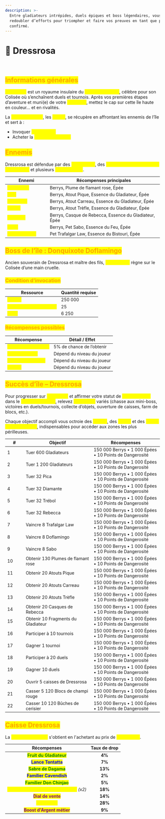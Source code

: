 ```yaml
---
description: >-
  Entre gladiateurs intrépides, duels épiques et boss légendaires, vous devrez
  redoubler d’efforts pour triompher et faire vos preuves en tant que pirate
  confirmé.
---
```


# 🧸 Dressrosa

<figure><img src="../../.gitbook/assets/Capture d’écran 2025-08-27 à 16.05.59.png" alt=""><figcaption></figcaption></figure>

## <mark style="color:orange;">Informations générales</mark>

<mark style="color:yellow;">**Dressrosa**</mark> est un royaume insulaire du <mark style="color:yellow;">**Nouveau Monde**</mark>, célèbre pour son Colisée où s’enchaînent duels et tournois. Après vos premières étapes d’aventure et muni(e) de votre <mark style="color:yellow;">**Log Pose**</mark>, mettez le cap sur cette île haute en couleur… et en rivalités.

La <mark style="color:yellow;">**monnaie locale**</mark>, les <mark style="color:yellow;">**Épées**</mark>, se récupère en affrontant les ennemis de l’île et sert à :

* Invoquer <mark style="color:yellow;">**Doflamingo**</mark>
* Acheter la <mark style="color:yellow;">**Caisse Dressrosa**</mark>

## <mark style="color:orange;">Ennemis</mark>

Dressrosa est défendue par des <mark style="color:yellow;">**gladiateurs**</mark>, des <mark style="color:yellow;">**hauts cadres de la famille Donquixote**</mark> et plusieurs <mark style="color:yellow;">**boss de zone**</mark>.

<table><thead><tr><th width="124.50390625">Ennemi</th><th>Récompenses principales</th></tr></thead><tbody><tr><td><mark style="color:yellow;"><strong>Gladiateur</strong></mark></td><td>Berrys, Plume de flamant rose, Épée</td></tr><tr><td><mark style="color:yellow;"><strong>Pica</strong></mark></td><td>Berrys, Atout Pique, Essence du Gladiateur, Épée</td></tr><tr><td><mark style="color:yellow;"><strong>Diamante</strong></mark></td><td>Berrys, Atout Carreau, Essence du Gladiateur, Épée</td></tr><tr><td><mark style="color:yellow;"><strong>Trébol</strong></mark></td><td>Berrys, Atout Trèfle, Essence du Gladiateur, Épée</td></tr><tr><td><mark style="color:yellow;"><strong>Rebecca</strong></mark></td><td>Berrys, Casque de Rebecca, Essence du Gladiateur, Épée</td></tr><tr><td><mark style="color:yellow;"><strong>Sabo</strong></mark></td><td>Berrys, Pet Sabo, Essence du Feu, Épée</td></tr><tr><td><mark style="color:yellow;"><strong>Trafalgar Law</strong></mark></td><td>Pet Trafalgar Law, Essence du Bistouri, Épée</td></tr></tbody></table>

## <mark style="color:orange;">Boss de l’île : Donquixote Doflamingo</mark>

Ancien souverain de Dressrosa et maître des fils, <mark style="color:yellow;">**Doflamingo**</mark> règne sur le Colisée d’une main cruelle.

### <mark style="color:orange;">Condition d’invocation</mark>

| Ressource                                                     | Quantité requise |
| ------------------------------------------------------------- | ---------------- |
| <mark style="color:yellow;">**Berrys**</mark>                 | 250 000          |
| <mark style="color:yellow;">**Plumes de flamant rose**</mark> | 25               |
| <mark style="color:yellow;">**Épée**</mark>                   | 6 250            |

### <mark style="color:orange;">Récompenses possibles</mark>

| Récompense                                                 | Détail / Effet             |
| ---------------------------------------------------------- | -------------------------- |
| <mark style="color:yellow;">**Familier Doflamingo**</mark> | 5% de chance de l’obtenir  |
| <mark style="color:yellow;">**Essence du Fil**</mark>      | Dépend du niveau du joueur |
| <mark style="color:yellow;">**Bonbon à l’orange**</mark>   | Dépend du niveau du joueur |
| <mark style="color:yellow;">**Berrys**</mark>              | Dépend du niveau du joueur |

## <mark style="color:orange;">Succès d’île – Dressrosa</mark>

Pour progresser sur <mark style="color:yellow;">**Dressrosa**</mark> et affirmer votre statut de <mark style="color:yellow;">**Commandant**</mark> dans le <mark style="color:yellow;">**Nouveau Monde**</mark>, relevez <mark style="color:yellow;">**22 succès**</mark> variés (chasse aux mini-boss, victoires en duels/tournois, collecte d’objets, ouverture de caisses, farm de blocs, etc.).

Chaque objectif accompli vous octroie des <mark style="color:yellow;">**Berrys**</mark>, des <mark style="color:yellow;">**Épées**</mark> et des <mark style="color:yellow;">**Points de Dangerosité**</mark>, indispensables pour accéder aux zones les plus périlleuses.

<table><thead><tr><th width="46.29296875">#</th><th width="207.1640625">Objectif</th><th>Récompenses</th></tr></thead><tbody><tr><td>1</td><td>Tuer 600 Gladiateurs</td><td>150 000 Berrys • 1 000 Épées • 10 Points de Dangerosité</td></tr><tr><td>2</td><td>Tuer 1 200 Gladiateurs</td><td>150 000 Berrys • 1 000 Épées • 10 Points de Dangerosité</td></tr><tr><td>3</td><td>Tuer 32 Pica</td><td>150 000 Berrys • 1 000 Épées • 10 Points de Dangerosité</td></tr><tr><td>4</td><td>Tuer 32 Diamante</td><td>150 000 Berrys • 1 000 Épées • 10 Points de Dangerosité</td></tr><tr><td>5</td><td>Tuer 32 Trébol</td><td>150 000 Berrys • 1 000 Épées • 10 Points de Dangerosité</td></tr><tr><td>6</td><td>Tuer 32 Rebecca</td><td>150 000 Berrys • 1 000 Épées • 10 Points de Dangerosité</td></tr><tr><td>7</td><td>Vaincre 8 Trafalgar Law</td><td>150 000 Berrys • 1 000 Épées • 10 Points de Dangerosité</td></tr><tr><td>8</td><td>Vaincre 8 Doflamingo</td><td>150 000 Berrys • 1 000 Épées • 10 Points de Dangerosité</td></tr><tr><td>9</td><td>Vaincre 8 Sabo</td><td>150 000 Berrys • 1 000 Épées • 10 Points de Dangerosité</td></tr><tr><td>10</td><td>Obtenir 130 Plumes de flamant rose</td><td>150 000 Berrys • 1 000 Épées • 10 Points de Dangerosité</td></tr><tr><td>11</td><td>Obtenir 20 Atouts Pique</td><td>150 000 Berrys • 1 000 Épées • 10 Points de Dangerosité</td></tr><tr><td>12</td><td>Obtenir 20 Atouts Carreau</td><td>150 000 Berrys • 1 000 Épées • 10 Points de Dangerosité</td></tr><tr><td>13</td><td>Obtenir 20 Atouts Trèfle</td><td>150 000 Berrys • 1 000 Épées • 10 Points de Dangerosité</td></tr><tr><td>14</td><td>Obtenir 20 Casques de Rebecca</td><td>150 000 Berrys • 1 000 Épées • 10 Points de Dangerosité</td></tr><tr><td>15</td><td>Obtenir 10 Fragments du Gladiateur</td><td>150 000 Berrys • 1 000 Épées • 10 Points de Dangerosité</td></tr><tr><td>16</td><td>Participer à 10 tournois</td><td>150 000 Berrys • 1 000 Épées • 10 Points de Dangerosité</td></tr><tr><td>17</td><td>Gagner 1 tournoi</td><td>150 000 Berrys • 1 000 Épées • 10 Points de Dangerosité</td></tr><tr><td>18</td><td>Participer à 20 duels</td><td>150 000 Berrys • 1 000 Épées • 10 Points de Dangerosité</td></tr><tr><td>19</td><td>Gagner 10 duels</td><td>150 000 Berrys • 1 000 Épées • 10 Points de Dangerosité</td></tr><tr><td>20</td><td>Ouvrir 5 caisses de Dressrosa</td><td>150 000 Berrys • 1 000 Épées • 10 Points de Dangerosité</td></tr><tr><td>21</td><td>Casser 5 120 Blocs de champi rouge</td><td>150 000 Berrys • 1 000 Épées • 10 Points de Dangerosité</td></tr><tr><td>22</td><td>Casser 10 120 Bûches de cerisier</td><td>150 000 Berrys • 1 000 Épées • 10 Points de Dangerosité</td></tr></tbody></table>

## <mark style="color:orange;">Caisse Dressrosa</mark>

La <mark style="color:yellow;">**Caisse Dressrosa**</mark> s'obtient en l'achetant au prix de <mark style="color:yellow;">**1.500 Épée**</mark>.

|                                  Récompenses                                  | Taux de drop |
| :---------------------------------------------------------------------------: | :----------: |
|           <mark style="color:green;">**Fruit du Gladiateur**</mark>           |    **4%**    |
|              <mark style="color:blue;">**Lance Tontatta**</mark>              |    **7%**    |
|             <mark style="color:green;">**Sabre de Dagama**</mark>             |    **13%**   |
|            <mark style="color:blue;">**Familier Cavendish**</mark>            |    **2%**    |
|           <mark style="color:green;">**Familier Don Chinjao**</mark>          |    **5%**    |
| <mark style="color:yellow;">**Fragment d’armure du Gladiateur**</mark> _(x2)_ |    **18%**   |
|              <mark style="color:purple;">**Dial de vente**</mark>             |    **14%**   |
|               <mark style="color:yellow;">**Berry d’Or**</mark>               |    **28%**   |
|          <mark style="color:purple;">**Boost d'Argent métier**</mark>         |    **9%**    |
